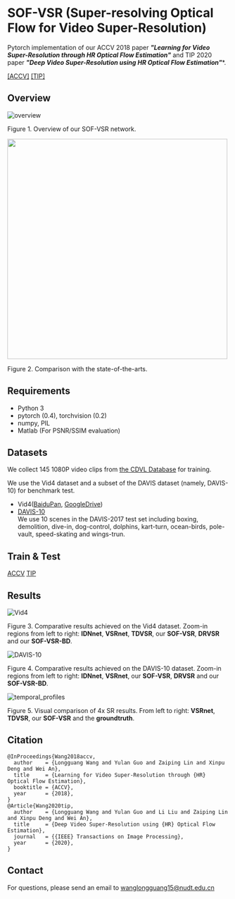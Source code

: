 # SOF-VSR (Super-resolving Optical Flow for Video Super-Resolution)
Pytorch implementation of our ACCV 2018 paper ***"Learning for Video Super-Resolution through HR Optical Flow Estimation"*** and TIP 2020 paper ***"Deep Video Super-Resolution using HR Optical Flow Estimation"****.

[[ACCV]](http://arxiv.org/abs/1809.08573) [[TIP]](http://arxiv.org/abs/2001.02129)


## Overview
![overview](./Figs/overview.png)

Figure 1. Overview of our SOF-VSR network.

<img width="500" src="https://github.com/LongguangWang/SOF-VSR/blob/master/Figs/temporal_profiles.png"/></div>

Figure 2. Comparison with the state-of-the-arts.

## Requirements
- Python 3
- pytorch (0.4), torchvision (0.2)
- numpy, PIL
- Matlab (For PSNR/SSIM evaluation)

## Datasets
We collect 145 1080P video clips from [the CDVL Database](http://www.cdvl.org) for training.

We use the Vid4 dataset and a subset of the DAVIS dataset (namely, DAVIS-10) for benchmark test.
- Vid4([BaiduPan](https://pan.baidu.com/s/1q947P3mvPaOjTZ5f1kXoTg), [GoogleDrive](https://drive.google.com/file/d/1ayb41qjur19Qq04kQewMHE5U2t-Sbwdw/view?usp=sharing))
- [DAVIS-10](https://davischallenge.org/)  
We use 10 scenes in the DAVIS-2017 test set including boxing, demolition, dive-in, dog-control, dolphins, kart-turn, ocean-birds, pole-vault, speed-skating and wings-trun.

## Train & Test
[ACCV](./ACCV/README.md)
[TIP](./TIP/README.md)

## Results
![Vid4](./Figs/results_Vid4.png)

Figure 3. Comparative results achieved on the Vid4 dataset. Zoom-in regions from left to right: **IDNnet**, **VSRnet**, **TDVSR**, our **SOF-VSR**, **DRVSR** and our **SOF-VSR-BD**. 

![DAVIS-10](./Figs/results_DAVIS.png)

Figure 4. Comparative results achieved on the DAVIS-10 dataset. Zoom-in regions from left to right: **IDNnet**, **VSRnet**, our **SOF-VSR**, **DRVSR** and our **SOF-VSR-BD**. 

![temporal_profiles](./Figs/temporal_profiles.gif)

Figure 5. Visual comparison of 4x SR results. From left to right: **VSRnet**, **TDVSR**, our **SOF-VSR** and the **groundtruth**.

## Citation
```
@InProceedings{Wang2018accv,
  author    = {Longguang Wang and Yulan Guo and Zaiping Lin and Xinpu Deng and Wei An},
  title     = {Learning for Video Super-Resolution through {HR} Optical Flow Estimation},
  booktitle = {ACCV},
  year      = {2018},
}
@Article{Wang2020tip,
  author    = {Longguang Wang and Yulan Guo and Li Liu and Zaiping Lin and Xinpu Deng and Wei An},
  title     = {Deep Video Super-Resolution using {HR} Optical Flow Estimation},
  journal   = {{IEEE} Transactions on Image Processing},
  year      = {2020},
}
```
## Contact
For questions, please send an email to wanglongguang15@nudt.edu.cn

